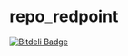 # repo_redpoint

[![Bitdeli Badge](https://d2weczhvl823v0.cloudfront.net/OscarCanek/repo_redpoint/trend.png)](https://bitdeli.com/free "Bitdeli Badge")
